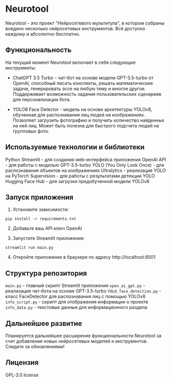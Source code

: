 # Neurotool
Neurotool - это проект "Нейросетевого мультитула", в котором собраны воедино несколько нейросетевых инструментов. Всё доступно каждому и абсолютно бесплатно.

## Функциональность
На текущий момент Neurotool включает в себя следующие инструменты:

* ChatGPT 3.5 Turbo - чат-бот на основе модели GPT-3.5-turbo от OpenAI, способный писать конспекты, решать математические задачи, генерировать эссе на любую тему и многое другое. Поддерживает возможность задания пользовательских сценариев для персонализации бота.

* YOLO8 Face Detector - модель на основе архитектуры YOLOv8, обученная для распознавания лиц людей на изображениях. Позволяет загрузить фотографию и получить количество найденных на ней лиц. Может быть полезна для быстрого подсчета людей на групповых фото.

## Используемые технологии и библиотеки
Python
Streamlit - для создания web-интерфейса приложения
OpenAI API - для работы с моделью GPT-3.5-turbo
YOLO (You Only Look Once) - для распознавания объектов на изображениях
Ultralytics - реализация YOLO на PyTorch
Supervision - для работы с результатами детекции YOLO
Hugging Face Hub - для загрузки предобученной модели YOLOv8

## Запуск приложения
1) Установите зависимости:

```
pip install -r requirements.txt
```
2) Добавьте ваш API ключ OpenAI

3) Запустите Streamlit приложение:

```
streamlit run main.py
```

4) Откройте приложение в браузере по адресу http://localhost:8501

## Структура репозитория

```main.py``` - главный скрипт Streamlit приложения
```open_ai_gpt.py``` - реализация чат-бота на основе GPT-3.5-turbo
```YOLO_face_detection.py``` - класс FaceDetector для распознавания лиц с помощью YOLOv8
```info_script.py``` - скрипт для отображения информации о проекте
```info_data.py``` - текстовые данные для информационного раздела

## Дальнейшее развитие
Планируется дальнейшее расширение функциональности Neurotool за счет добавления новых нейросетевых моделей и инструментов. Следите за обновлениями!

## Лицензия

GPL-3.0 license

